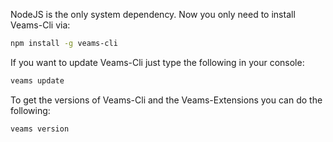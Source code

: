 NodeJS is the only system dependency. Now you only need to install Veams-Cli via: 

```bash
npm install -g veams-cli
```

If you want to update Veams-Cli just type the following in your console: 

```bash
veams update
```

To get the versions of Veams-Cli and the Veams-Extensions you can do the following: 

```bash
veams version
```